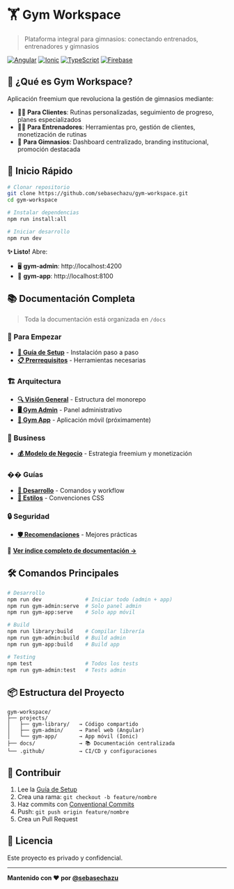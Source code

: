 # 🏋️ Gym Workspace

> Plataforma integral para gimnasios: conectando entrenados, entrenadores y gimnasios

[![Angular](https://img.shields.io/badge/Angular-20.1.4-red)](https://angular.dev/)
[![Ionic](https://img.shields.io/badge/Ionic-8.x-blue)](https://ionicframework.com/)
[![TypeScript](https://img.shields.io/badge/TypeScript-5.8-blue)](https://www.typescriptlang.org/)
[![Firebase](https://img.shields.io/badge/Firebase-10.x-orange)](https://firebase.google.com/)

## 📱 ¿Qué es Gym Workspace?

Aplicación freemium que revoluciona la gestión de gimnasios mediante:

- 🏃‍♂️ **Para Clientes**: Rutinas personalizadas, seguimiento de progreso, planes especializados
- 👨‍🏫 **Para Entrenadores**: Herramientas pro, gestión de clientes, monetización de rutinas
- 🏢 **Para Gimnasios**: Dashboard centralizado, branding institucional, promoción destacada

## 🚀 Inicio Rápido

```bash
# Clonar repositorio
git clone https://github.com/sebasechazu/gym-workspace.git
cd gym-workspace

# Instalar dependencias
npm run install:all

# Iniciar desarrollo
npm run dev
```

**✨ Listo!** Abre:
- 🖥️ **gym-admin**: http://localhost:4200
- 📱 **gym-app**: http://localhost:8100

## 📚 Documentación Completa

> Toda la documentación está organizada en `/docs`

### 🎯 Para Empezar
- **[📖 Guía de Setup](./docs/getting-started/setup.md)** - Instalación paso a paso
- **[📋 Prerrequisitos](./docs/getting-started/prerequisites.md)** - Herramientas necesarias

### 🏗️ Arquitectura
- **[🔍 Visión General](./docs/architecture/overview.md)** - Estructura del monorepo
- **[🖥️ Gym Admin](./docs/architecture/gym-admin.md)** - Panel administrativo
- **[📱 Gym App](./docs/architecture/gym-app.md)** - Aplicación móvil (próximamente)

### 💼 Business
- **[💰 Modelo de Negocio](./docs/business/model.md)** - Estrategia freemium y monetización

### �� Guías
- **[🚀 Desarrollo](./docs/guides/development.md)** - Comandos y workflow
- **[🎨 Estilos](./docs/guides/styles-guide.md)** - Convenciones CSS

### 🔒 Seguridad
- **[🛡️ Recomendaciones](./docs/security/recommendations.md)** - Mejores prácticas

📖 **[Ver índice completo de documentación →](./docs/README.md)**

## 🛠️ Comandos Principales

```bash
# Desarrollo
npm run dev              # Iniciar todo (admin + app)
npm run gym-admin:serve  # Solo panel admin
npm run gym-app:serve    # Solo app móvil

# Build
npm run library:build    # Compilar librería
npm run gym-admin:build  # Build admin
npm run gym-app:build    # Build app

# Testing
npm test                 # Todos los tests
npm run gym-admin:test   # Tests admin
```

## 📦 Estructura del Proyecto

```
gym-workspace/
├── projects/
│   ├── gym-library/   → Código compartido
│   ├── gym-admin/     → Panel web (Angular)
│   └── gym-app/       → App móvil (Ionic)
├── docs/              → 📚 Documentación centralizada
└── .github/           → CI/CD y configuraciones
```

## 🤝 Contribuir

1. Lee la [Guía de Setup](./docs/getting-started/setup.md)
2. Crea una rama: `git checkout -b feature/nombre`
3. Haz commits con [Conventional Commits](https://www.conventionalcommits.org/)
4. Push: `git push origin feature/nombre`
5. Crea un Pull Request

## 📄 Licencia

Este proyecto es privado y confidencial.

---

**Mantenido con ❤️ por [@sebasechazu](https://github.com/sebasechazu)**

